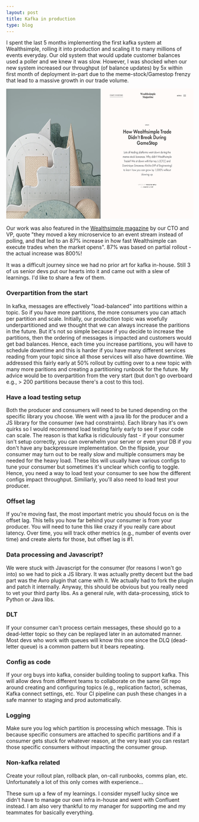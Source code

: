 ```yaml
---
layout: post
title: Kafka in production
type: blog
---
```


I spent the last 5 months implementing the first kafka system at Wealthsimple, rolling it into production and scaling it to many millions of events everyday. Our old system that would update customer balances used a poller and we knew it was slow. However, I was shocked when our new system increased our throughput (of balance updates) by 5x within first month of deployment in-part due to the meme-stock/Gamestop frenzy that lead to a massive growth in our trade volume.

<img src="/images/ws-mag.png" alt="_config.yml" style="height:350px;">

Our work was also featured in the [Wealthsimple magazine](https://www.wealthsimple.com/en-ca/magazine/trade-engineering) by our CTO and VP, quote "they moved a key microservice to an event stream instead of polling, and that led to an 87% increase in how fast Wealthsimple can execute trades when the market opens". 87% was based on partial rollout - the actual increase was 800%!

It was a difficult journey since we had no prior art for kafka in-house. Still 3 of us senior devs put our hearts into it and came out with a slew of learnings. I'd like to share a few of them.

### Overpartition from the start
In kafka, messages are effectively "load-balanced" into partitions within a topic. So if you have more partitions, the more consumers you can attach per partition and scale. Initially, our production topic was woefully underpartitioned and we thought that we can always increase the paritions in the future. But it's not so simple because if you decide to increase the partitions, then the ordering of messages is impacted and customers would get bad balances. Hence, each time you increase partitions, you will have to schedule downtime and this is harder if you have many different services reading from your topic since all those services will also have downtime. We addressed this fairly early at 50% rollout by cutting over to a new topic with many more paritions and creating a partitioning runbook for the future. My advice would be to overpartition from the very start (but don't go overboard e.g., > 200 partitions because there's a cost to this too).

### Have a load testing setup
Both the producer and consumers will need to be tuned depending on the specific library you choose. We went with a java lib for the producer and a JS library for the consumer (we had constraints). Each library has it's own quirks so I would recommend load testing fairly early to see if your code can scale. The reason is that kafka is ridiculously fast - if your consumer isn't setup correctly, you can overwhelm your server or even your DB if you don't have any backpressure implementation. On the flipside, your consumer may turn out to be really slow and multiple consumers may be needed for the heavy load. These libs will usually have various configs to tune your consumer but sometimes it's unclear which config to toggle. Hence, you need a way to load test your consumer to see how the different configs impact throughput. Similiarly, you'll also need to load test your producer.

### Offset lag
If you're moving fast, the most important metric you should focus on is the offset lag. This tells you how far behind your consumer is from your producer. You will need to tune this like crazy if you really care about latency. Over time, you will track other metrics  (e.g., number of events over time) and create alerts for those, but offset lag is #1.

### Data processing and Javascript?
We were stuck with Javascript for the consumer (for reasons I won't go into) so we had to pick a JS library. It was actually pretty decent but the bad part was the Avro plugin that came with it. We actually had to fork the plugin and patch it internally. Anyway, this should be obvious but you really need to vet your third party libs. As a general rule, with data-processing, stick to Python or Java libs.

### DLT
If your consumer can't process certain messages, these should go to a dead-letter topic so they can be replayed later in an automated manner. Most devs who work with queues will know this one since the DLQ (dead-letter queue) is a common pattern but it bears repeating.

### Config as code
If your org buys into kafka, consider building tooling to support kafka. This will allow devs from different teams to collaborate on the same Git repo around creating and configuring topics (e.g., replication factor), schemas, Kafka connect settings, etc. Your CI pipeline can push these changes in a safe manner to staging and prod automatically.

### Logging
Make sure you log which partition is processing which message. This is because specific consumers are attached to specific partitions and if a consumer gets stuck for whatever reason, at the very least you can restart those specific consumers without impacting the consumer group.

### Non-kafka related
Create your rollout plan, rollback plan, on-call runbooks, comms plan, etc. Unfortunately a lot of this only comes with experience...

These sum up a few of my learnings. I consider myself lucky since we didn't have to manage our own infra in-house and went with Confluent instead. I am also very thankful to my manager for supporting me and my teammates for basically everything.